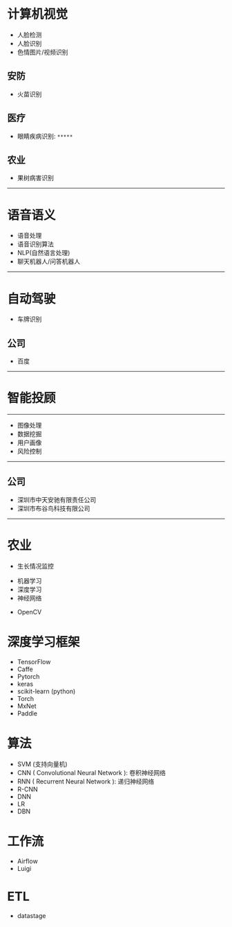 # 计算机视觉
* 人脸检测
* 人脸识别
* 色情图片/视频识别

## 安防
* 火苗识别

## 医疗
* 眼睛疾病识别: `*****`

## 农业
* 果树病害识别

---

# 语音语义
* 语音处理
* 语音识别算法
* NLP(自然语言处理)
* 聊天机器人/问答机器人

---

# 自动驾驶
* 车牌识别

## 公司
* 百度

---

# 智能投顾

---

* 图像处理
* 数据挖掘
* 用户画像
* 风险控制

---

## 公司
* 深圳市中天安驰有限责任公司
* 深圳市布谷鸟科技有限公司

---

# 农业
* 生长情况监控



- 机器学习
- 深度学习
- 神经网络



* OpenCV




# 深度学习框架
* TensorFlow
* Caffe
* Pytorch
* keras
* scikit-learn (python)
* Torch
* MxNet
* Paddle

# 算法
* SVM (支持向量机)
* CNN ( Convolutional Neural Network ): 卷积神经网络
* RNN ( Recurrent Neural Network ): 递归神经网络
* R-CNN
* DNN
* LR
* DBN

# 工作流
* Airflow
* Luigi

# ETL
* datastage
